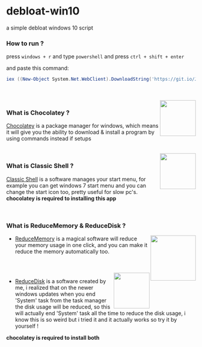 # debloat-win10
a simple debloat windows 10 script

### How to run ?
press `windows + r`
and type `powershell`
and press `ctrl + shift + enter`

and paste this command:
```powershell
iex ((New-Object System.Net.WebClient).DownloadString('https://git.io/Jm6Z4'))
```
<br/>
<br>
<img src="https://upload.wikimedia.org/wikipedia/commons/b/b0/Chocolatey_icon.png" width="95" align="right"/>

### What is Chocolatey ?
[Chocolatey](https://chocolatey.org/) is a package manager for windows, which means it will give you the ability to download & install a program by using commands instead if setups 

<br/>
<img src="https://l.top4top.io/p_1905hnmof1.png" width="95" align="right"/>

### What is Classic Shell ?
[Classic Shell](http://www.classicshell.net/) is a software manages your start menu, for example you can get windows 7 start menu and you can change the start icon too, pretty useful for slow pc's.
**chocolatey is required to installing this app**

<br/>

### What is ReduceMemory & ReduceDisk ?
<img src="https://h.top4top.io/p_19051sqsd1.png" width="120" align="right"/>

- [ReduceMemory](https://www.sordum.org/9197/reduce-memory-v1-4/) is a magical software will reduce your memory usage in one click, and you can make it reduce the memory automatically too.

<br/>
<br/>
<img src="https://c.top4top.io/p_1905hi3sf1.png" width="95" align="right"/>

- [ReduceDisk](https://github.com/REVENGE977/debloat-win10/raw/main/somethings/ReduceDisk.exe)
 is a software created by me, i realized that on the newer windows updates when you end 'System' task from the task manager
the disk usage will be reduced, so this will actually end 'System' task all the time to reduce the disk usage,
i know this is so weird but i tried it and it actually works so try it by yourself !

**chocolatey is required to install both**
